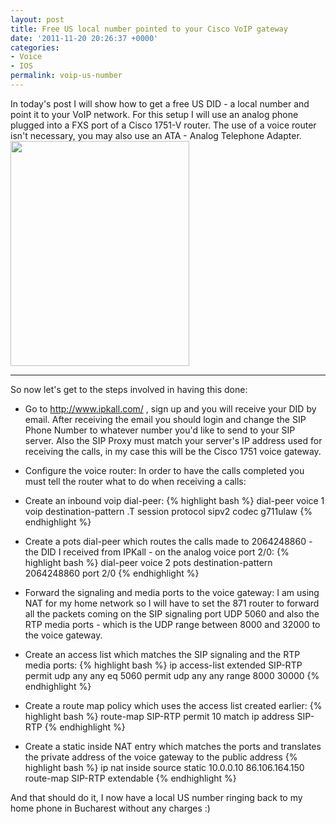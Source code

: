 ```yaml
---
layout: post
title: Free US local number pointed to your Cisco VoIP gateway
date: '2011-11-20 20:26:37 +0000'
categories:
- Voice
- IOS
permalink: voip-us-number
---
```

In today's post I will show how to get a free US DID - a local number and point it to your VoIP network. For this setup I will use an analog phone plugged into a FXS port of a Cisco 1751-V router. The use of a voice router isn't necessary, you may also use an ATA - Analog Telephone Adapter.
<img class="aligncenter size-full wp-image-90" title="Diagram1" src="{{'/assets/static/Diagram1.png' | prepend: site.baseurl | prepend: site.url }}" alt="" width="286" height="360" />

___

So now let's get to the steps involved in having this done:

- Go to <a href="http://www.ipkall.com/">http://www.ipkall.com/</a> , sign up and you will receive your DID by email. After receiving the email you should login and change the SIP Phone Number to whatever number you'd like to send to your SIP server. Also the SIP Proxy must match your server's IP address used for receiving the calls, in my case this will be the Cisco 1751 voice gateway.

- Configure the voice router:
In order to have the calls completed you must tell the router what to do when receiving a calls:
-  Create an inbound voip dial-peer:
{% highlight bash %}
dial-peer voice 1 voip
 destination-pattern .T
 session protocol sipv2
 codec g711ulaw
{% endhighlight %} 
- Create a pots dial-peer which routes the calls made to 2064248860 - the DID I received from IPKall - on the analog voice port 2/0:
{% highlight bash %}
dial-peer voice 2 pots
 destination-pattern 2064248860
 port 2/0
{% endhighlight %} 
- Forward the signaling and media ports to the voice gateway:
I am using NAT for my home network so I will have to set the 871 router to forward all the packets coming on the SIP signaling port UDP 5060 and also the RTP media ports - which is the UDP range between 8000 and 32000 to the voice gateway.
- Create an access list which matches the SIP signaling and the RTP media ports:
{% highlight bash %}
ip access-list extended SIP-RTP
 permit udp any any eq 5060
 permit udp any any range 8000 30000
{% endhighlight %} 
- Create a route map policy which uses the access list created earlier:
{% highlight bash %}
route-map SIP-RTP permit 10
 match ip address SIP-RTP
{% endhighlight %} 
- Create a static inside NAT entry which matches the ports and translates the private address of the voice gateway to the public address
{% highlight bash %}
ip nat inside source static 10.0.0.10 86.106.164.150 route-map SIP-RTP extendable
{% endhighlight %} 

And that should do it, I now have a local US number ringing back to my home phone in Bucharest without any charges :)
